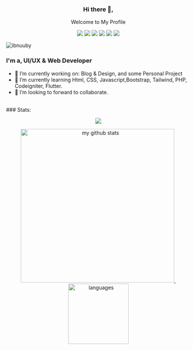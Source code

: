 
<div align="center">
<h3>Hi there 👋,</h3>
<p>Welcome to My Profile</p>

[![](https://img.shields.io/badge/-@ibnuuby-black?logo=medium&style=flat-square)](https://medium.com/)
[![](https://img.shields.io/badge/-ibnuuby_-1fa2f2?logo=twitter&style=flat-square&logoColor=white)](https://twitter.com/Ibnuuby_)
[![](https://img.shields.io/badge/-ibnuuby_-black?logo=freecodecamp&style=flat-square&logoColor=white)](https://www.freecodecamp.org/ibnuuby_)
[![](https://img.shields.io/badge/-ibnu_ubaeydillah_-blue?logo=facebook&style=flat-square&logoColor=white)](https://web.facebook.com/ibnu.ubaeydillah)
[![](https://img.shields.io/badge/-ibnuuby_-red?logo=instagram&style=flat-square&logoColor=white)](https://www.instagram.com/ibnu.uby_/)
[![](https://img.shields.io/badge/-ibnu_ubaeydillah_-informational?logo=linkedin&style=flat-square&logoColor=white)](https://www.linkedin.com/in/ibnu-ubaeydillah-54b590158/)
<!-- [![](https://img.shields.io/badge/-rief_rosyidi-1ba94c?logo=hackerrank&style=flat-square&logoColor=white)](https://www.hackerrank.com/rief_rosyidi)   -->
</div>

<p align="left"> <img src="https://komarev.com/ghpvc/?username=haniueo&label=Profile%20views&color=0e75b6&style=flat" alt="ibnuuby" /> </p>

### I'm a, UI/UX & Web Developer
- 🔭 I’m currently working on: Blog & Design, and some Personal Project
- 🌱 I’m currently learning Html, CSS, Javascript,Bootstrap, Tailwind, PHP, Codeigniter, Flutter.
- 👯 I’m looking to forward to collaborate. 

<br>
### Stats:  

<!-- thropy -->
<a href="https://rifqirosyidi.github.io">
    <p align="center">
        <img src="https://github-profile-trophy.vercel.app/?username=ibnuuby&column=7&theme=onedark"/>
    </p>
</a>

<!-- status codes -->
<a align="center" href="https://ibnuuby.github.io">
    <p align="center">
    <img src="https://github-readme-stats.vercel.app/api?username=ibnuuby&show_icons=true&theme=radical" alt="my github stats" width="420"/>&nbsp;<img src="https://github-readme-stats.vercel.app/api/top-langs/?username=ibnuuby&hide=css,tsql,blade,%20jupyter+notebook&langs_count=10&theme=radical&layout=compact" alt="languages" height="165">
    </p>
</a>
